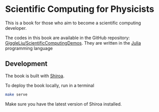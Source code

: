 # Scientific Computing for Physicists

This is a book for those who aim to become a scientific computing developer.

The codes in this book are available in the GitHub repository: [GiggleLiu/ScientificComputingDemos](https://github.com/GiggleLiu/ScientificComputingDemos). They are written in the [Julia](https://julialang.org/) programming language

## Development

The book is built with [Shiroa](https://github.com/Myriad-Dreamin/shiroa).

To deploy the book locally, run in a terminal
```bash
make serve
```

Make sure you have the latest version of Shiroa installed.
